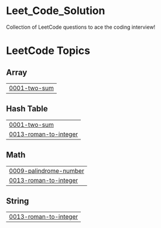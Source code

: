 # Leet_Code_Solution
Collection of LeetCode questions to ace the coding interview!

<!---LeetCode Topics Start-->
# LeetCode Topics
## Array
|  |
| ------- |
| [0001-two-sum](https://github.com/sourabhhanwat/Leet_Code_Solution/tree/master/0001-two-sum) |
## Hash Table
|  |
| ------- |
| [0001-two-sum](https://github.com/sourabhhanwat/Leet_Code_Solution/tree/master/0001-two-sum) |
| [0013-roman-to-integer](https://github.com/sourabhhanwat/Leet_Code_Solution/tree/master/0013-roman-to-integer) |
## Math
|  |
| ------- |
| [0009-palindrome-number](https://github.com/sourabhhanwat/Leet_Code_Solution/tree/master/0009-palindrome-number) |
| [0013-roman-to-integer](https://github.com/sourabhhanwat/Leet_Code_Solution/tree/master/0013-roman-to-integer) |
## String
|  |
| ------- |
| [0013-roman-to-integer](https://github.com/sourabhhanwat/Leet_Code_Solution/tree/master/0013-roman-to-integer) |
<!---LeetCode Topics End-->